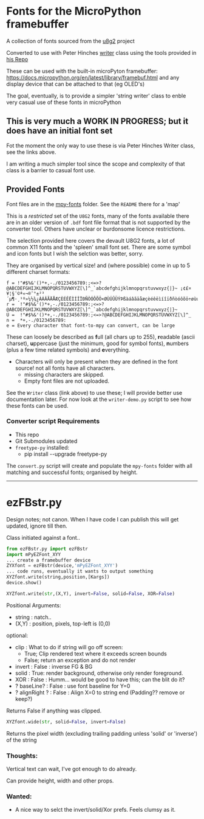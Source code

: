 # Fonts for the MicroPython framebuffer

A collection of fonts sourced from the [u8g2](https://github.com/olikraus/u8g2) project

Converted to use with Peter Hinches [writer](https://github.com/peterhinch/micropython-font-to-py/tree/master/writer) class using the tools provided in [his Repo](https://github.com/peterhinch/micropython-font-to-py)

These can be used with the built-in microPyton framebuffer: https://docs.micropython.org/en/latest/library/framebuf.html and any display device that can be attached to that (eg OLED's)

The goal, eventually, is to provide a simpler 'string writer' class to enble very casual use of these fonts in microPython

## This is very much a WORK IN PROGRESS; but it does have an initial font set

Fot the moment the only way to use these is via Peter Hinches Writer class, see the links above. 

I am writing a much simpler tool since the scope and complexity of that class is a barrier to casual font use.

## Provided Fonts

Font files are in the [mpy-fonts](mpy_fonts) folder. See the `README` there for a 'map'

This is a *restricted* set of the `U8G2` fonts, many of the fonts available there are in an older version of `.bdf` font file format that is not supported by the converter tool. Others have unclear or burdonsome licence restrictions. 

The selection provided here covers the devault U8G2 fonts, a lot of common X11 fonts and the 'spleen' small font set. There are some symbol and icon fonts but I wish the selction was better, sorry.

They are organised by vertical size! and (where possible) come in up to 5 different charset formats:
```
f = !"#$%&'()*+,-./0123456789:;<=>?@ABCDEFGHIJKLMNOPQRSTUVWXYZ[\]^_`abcdefghijklmnopqrstuvwxyz{|}~ ¡¢£¤¥¦§¨©ª«¬­®¯°±²³´µ¶·¸¹º»¼½¾¿ÀÁÂÃÄÅÆÇÈÉÊËÌÍÎÏÐÑÒÓÔÕÖ×ØÙÚÛÜÝÞßàáâãäåæçèéêëìíîïðñòóôõö÷øùúûüýþÿ
r =  !"#$%&'()*+,-./0123456789:;<=>?@ABCDEFGHIJKLMNOPQRSTUVWXYZ[\]^_`abcdefghijklmnopqrstuvwxyz{|}~
U =  !"#$%&'()*+,-./0123456789:;<=>?@ABCDEFGHIJKLMNOPQRSTUVWXYZ[\]^_
n =  *+,-./0123456789:
e = Every character that font-to-mpy can convert, can be large
```
These can loosely be described as **f**ull (all chars up to 255), **r**eadable (ascii charset), **u**ppercase (just the minimum, good for symbol fonts), **n**umbers (plus a few time related symbols) and **e**verything.
* Characters will only be present when they are defined in the font source! not all fonts have all characters.
  * missing characters are skipped.
  * Empty font files are not uploaded.

See the `Writer` class (link above) to use these; I will provide better use documentation later. For now look at the `writer-demo.py` script to see how these fonts can be used.

### Converter script Requirements
* This repo
* Git Submodules updated
* `freetype-py` installed:
  * pip install --upgrade freetype-py

The `convert.py` script will create and populate the `mpy-fonts` folder with all matching and successful fonts; organised by height.

-----------------------------------------------------------------------------------------------------------------------------
# ezFBstr.py
Design notes; not canon. When I have code I can publish this will get updated, ignore till then.

Class initiated against a font..
```python
from ezFBstr.py import ezFBstr
import mPyEZFont_XYY
... create a framebuffer device
ZYXfont = ezFBstr(device,'mPyEZFont_XYY')
... code runs, eventually it wants to output something
XYZfont.write(string,position,[Kargs])
device.show()
```


```python
XYZfont.write(str,(X,Y), invert=False, solid=False, XOR=False)
```
Positional Arguments:
* string : natch..
* (X,Y) : position, pixels, top-left is (0,0)
  
optional:
* clip : What to do if string will go off screen:
  * True;  Clip rendered text where it exceeds screen bounds
  * False; return an exception and do not render
* invert : False : inverse FG & BG
* solid : True: render background, otherwise only render foreground.
* XOR : False : Humm... would be good to have this; can the blit do it?
* ? baseLine? : False : use font baseline for Y=0
* ? alignRight ? : False : Align X=0 to string end (Padding?? remove or keep?)

Returns False if anything was clipped.

```python
XYZfont.wide(str, solid=False, invert=False)
```
Returns the pixel width (excluding trailing padding unless 'solid' or 'inverse') of the string

### Thoughts:

Vertical text can wait, I've got enough to do already.

Can provide height, width and other props.

### Wanted:
* A nice way to selct the invert/solid/Xor prefs. Feels clumsy as it.
